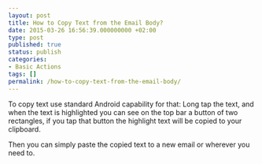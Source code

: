 ```yaml
---
layout: post
title: How to Copy Text from the Email Body?
date: 2015-03-26 16:56:39.000000000 +02:00
type: post
published: true
status: publish
categories:
- Basic Actions
tags: []
permalink: /how-to-copy-text-from-the-email-body/
---
```


To copy text use standard Android capability for that: Long tap the text, and when the text is highlighted you can see on the top bar a button of two rectangles, if you tap that button the highlight text will be copied to your clipboard.

Then you can simply paste the copied text to a new email or wherever you need to.